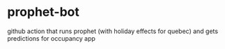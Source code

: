 # prophet-bot
github action that runs prophet (with holiday effects for quebec) and gets predictions for occupancy app
